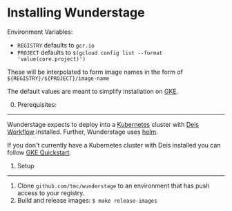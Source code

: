 Installing Wunderstage
======================

Environment Variables:

* `REGISTRY` defaults to `gcr.io` 
* `PROJECT` defaults to `$(gcloud config list --format 'value(core.project)')`

These will be interpolated to form image names in the form of `${REGISTRY}/${PROJECT}/image-name`

The default values are meant to simplify installation on [GKE](https://cloud.google.com/container-engine/).

0. Prerequisites:
-----------------

Wunderstage expects to deploy into a [Kubernetes](http://kubernetes.io/) cluster with [Deis Workflow](https://deis.com/docs/workflow/quickstart/) installed. Further, Wunderstage uses [helm](https://github.com/kubernetes/helm/blob/master/docs/quickstart.md).

If you don't currently have a Kubernetes cluster with Deis installed you can follow [GKE Quickstart](INSTALL_GCP.md).


1. Setup
--------

 1. Clone `github.com/tmc/wunderstage` to an environment that has push access to your registry.
 2. Build and release images: `$ make release-images`
